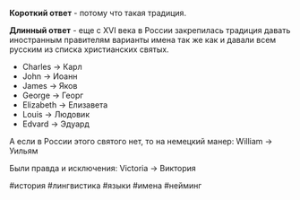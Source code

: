 **Короткий ответ** - потому что такая традиция.  

**Длинный ответ** - еще с XVI века в России закрепилась традиция давать иностранным правителям варианты имена так же как и давали всем русским из списка христианских святых.  
- Charles -> Карл  
- John -> Иоанн  
- James -> Яков  
- George -> Георг  
- Elizabeth -> Елизавета  
- Louis -> Людовик  
- Edvard -> Эдуард

А если в России этого святого нет, то на немецкий манер: William -> Уильям  
  
Были правда и исключения: Victoria -> Виктория

#история #лингвистика #языки #имена #нейминг